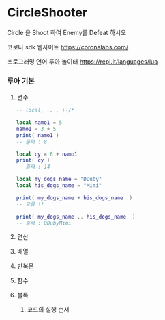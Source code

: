 # CircleShooter
Circle 을 Shoot 하여 Enemy를 Defeat 하시오 

코로나 sdk 웹사이트 
   https://coronalabs.com/

프로그래밍 언어 루아 놀이터 
   https://repl.it/languages/lua


### 루아 기본 

1. 변수 

```lua 
   -- local, .. , +-/* 

   local namo1 = 5
   namo1 = 3 + 5 
   print( namo1 )
   -- 출력 : 8 

   local cy = 6 + namo1 
   print( cy )
   -- 출력 : 14 

   local my_dogs_name = "DDuby"
   local his_dogs_name = "Mimi"

   print( my_dogs_name + his_dogs_name  )
   -- 오류 !! 

   print( my_dogs_name .. his_dogs_name  )
   -- 출력 : DDubyMimi

```

2. 연산 

3. 배열

4. 반복문 

5. 함수

6. 블록 
   1. 코드의 실행 순서 



